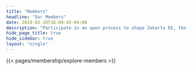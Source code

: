 ```yaml
---
title: "Members"
headline: "Our Members"
date: 2019-02-28T16:09:45-04:00
description: "Participate in an open process to shape Jakarta EE, the future of Cloud Native Java."
hide_page_title: true
hide_sidebar: true
layout: "single"
---
```


{{< pages/membership/explore-members >}}